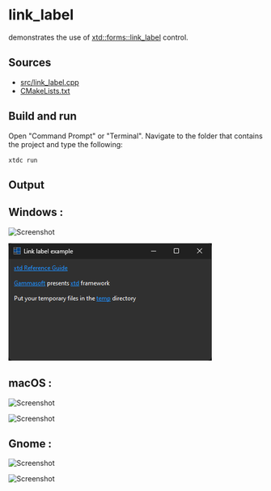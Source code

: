 # link_label

demonstrates the use of [xtd::forms::link_label](https://gammasoft71.github.io/xtd/reference_guides/latest/classxtd_1_1forms_1_1link__label.html) control.

## Sources

* [src/link_label.cpp](src/link_label.cpp)
* [CMakeLists.txt](CMakeLists.txt)

## Build and run

Open "Command Prompt" or "Terminal". Navigate to the folder that contains the project and type the following:

```shell
xtdc run
```

## Output

## Windows :

![Screenshot](../../../../docs/pictures/examples/link_label_w.png)

![Screenshot](../../../../docs/pictures/examples/link_label_wd.png)

## macOS :

![Screenshot](../../../../docs/pictures/examples/link_label_m.png)

![Screenshot](../../../../docs/pictures/examples/link_label_md.png)

## Gnome :

![Screenshot](../../../../docs/pictures/examples/link_label_g.png)

![Screenshot](../../../../docs/pictures/examples/link_label_gd.png)
